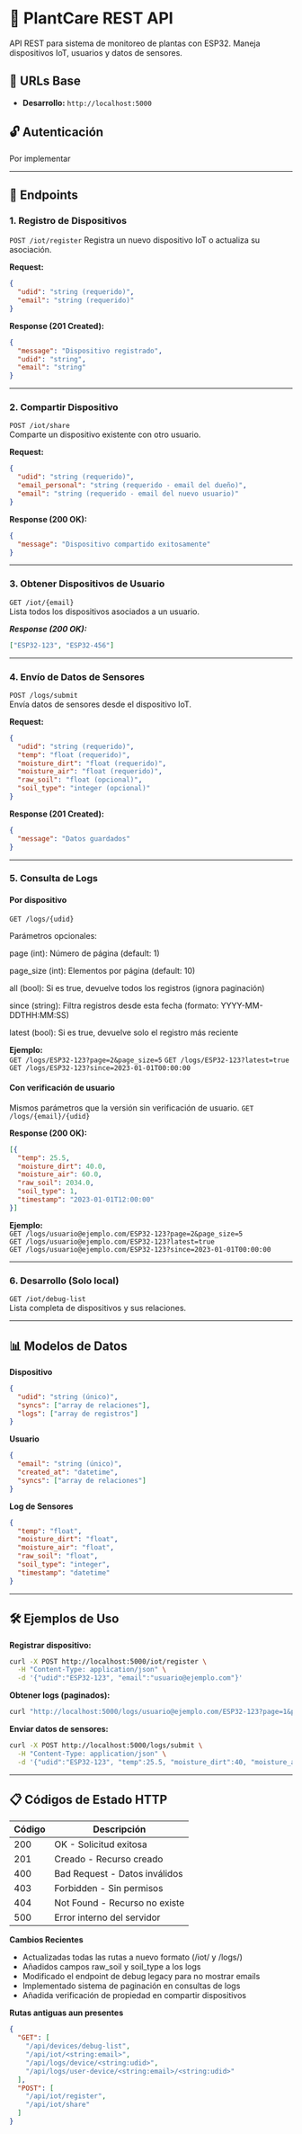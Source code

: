 # 🌱 PlantCare REST API

API REST para sistema de monitoreo de plantas con ESP32. Maneja dispositivos IoT, usuarios y datos de sensores.

## 🔗 URLs Base

- **Desarrollo:** `http://localhost:5000`

## 🔓 Autenticación

Por implementar

---

## 📍 Endpoints

### 1. Registro de Dispositivos

`POST /iot/register`
Registra un nuevo dispositivo IoT o actualiza su asociación.

**Request:**
```json
{
  "udid": "string (requerido)",
  "email": "string (requerido)"
}
```

**Response (201 Created):**
```json
{
  "message": "Dispositivo registrado",
  "udid": "string",
  "email": "string"
}
```

---

### 2. Compartir Dispositivo

`POST /iot/share`  
Comparte un dispositivo existente con otro usuario.

**Request:**
```json
{
  "udid": "string (requerido)",
  "email_personal": "string (requerido - email del dueño)",
  "email": "string (requerido - email del nuevo usuario)"
}
```
**Response (200 OK):**
```json
{
  "message": "Dispositivo compartido exitosamente"
}
```
---

### 3. Obtener Dispositivos de Usuario

`GET /iot/{email}`  
Lista todos los dispositivos asociados a un usuario.

***Response (200 OK):***
```json
["ESP32-123", "ESP32-456"]
```
---

### 4. Envío de Datos de Sensores

`POST /logs/submit`  
Envía datos de sensores desde el dispositivo IoT.

**Request:**
```json
{
  "udid": "string (requerido)",
  "temp": "float (requerido)",
  "moisture_dirt": "float (requerido)",
  "moisture_air": "float (requerido)",
  "raw_soil": "float (opcional)",
  "soil_type": "integer (opcional)"
}
```
**Response (201 Created):**
```json
{
  "message": "Datos guardados"
}
```
---

### 5. Consulta de Logs

#### Por dispositivo  
`GET /logs/{udid}`

Parámetros opcionales:

  page (int): Número de página (default: 1)

  page_size (int): Elementos por página (default: 10)

  all (bool): Si es true, devuelve todos los registros (ignora paginación)

  since (string): Filtra registros desde esta fecha (formato: YYYY-MM-DDTHH:MM:SS)

  latest (bool): Si es true, devuelve solo el registro más reciente

**Ejemplo:**  
`GET /logs/ESP32-123?page=2&page_size=5`
`GET /logs/ESP32-123?latest=true`
`GET /logs/ESP32-123?since=2023-01-01T00:00:00`

#### Con verificación de usuario  
Mismos parámetros que la versión sin verificación de usuario.
`GET /logs/{email}/{udid}`

**Response (200 OK):**
```json
[{
  "temp": 25.5,
  "moisture_dirt": 40.0,
  "moisture_air": 60.0,
  "raw_soil": 2034.0,
  "soil_type": 1,
  "timestamp": "2023-01-01T12:00:00"
}]
```

**Ejemplo:**  
`GET /logs/usuario@ejemplo.com/ESP32-123?page=2&page_size=5`  
`GET /logs/usuario@ejemplo.com/ESP32-123?latest=true`  
`GET /logs/usuario@ejemplo.com/ESP32-123?since=2023-01-01T00:00:00`

---

### 6. Desarrollo (Solo local)

`GET /iot/debug-list`  
Lista completa de dispositivos y sus relaciones.

---

## 📊 Modelos de Datos

**Dispositivo**
```json
{
  "udid": "string (único)",
  "syncs": ["array de relaciones"],
  "logs": ["array de registros"]
}
```

**Usuario**
```json
{
  "email": "string (único)",
  "created_at": "datetime",
  "syncs": ["array de relaciones"]
}
```

**Log de Sensores**
```json
{
  "temp": "float",
  "moisture_dirt": "float",
  "moisture_air": "float",
  "raw_soil": "float",
  "soil_type": "integer",
  "timestamp": "datetime"
}
```

---

## 🛠 Ejemplos de Uso

**Registrar dispositivo:**
```sh
curl -X POST http://localhost:5000/iot/register \
  -H "Content-Type: application/json" \
  -d '{"udid":"ESP32-123", "email":"usuario@ejemplo.com"}'
```

**Obtener logs (paginados):**
```sh
curl "http://localhost:5000/logs/usuario@ejemplo.com/ESP32-123?page=1&page_size=5"
```

**Enviar datos de sensores:**
```sh
curl -X POST http://localhost:5000/logs/submit \
  -H "Content-Type: application/json" \
  -d '{"udid":"ESP32-123", "temp":25.5, "moisture_dirt":40, "moisture_air":60, "raw_soil":2034, "soil_type":1}'
```

---

## 📋 Códigos de Estado HTTP

| Código | Descripción                  |
|--------|------------------------------|
| 200    | OK - Solicitud exitosa       |
| 201    | Creado - Recurso creado      |
| 400    | Bad Request - Datos inválidos|
| 403    | Forbidden - Sin permisos     |
| 404    | Not Found - Recurso no existe|
| 500    | Error interno del servidor   |

**Cambios Recientes**
- Actualizadas todas las rutas a nuevo formato (/iot/ y /logs/)
- Añadidos campos raw_soil y soil_type a los logs
- Modificado el endpoint de debug legacy para no mostrar emails
- Implementado sistema de paginación en consultas de logs
- Añadida verificación de propiedad en compartir dispositivos

**Rutas antiguas aun presentes**
```json
{
  "GET": [
    "/api/devices/debug-list",
    "/api/iot/<string:email>",
    "/api/logs/device/<string:udid>",
    "/api/logs/user-device/<string:email>/<string:udid>"
  ],
  "POST": [
    "/api/iot/register",
    "/api/iot/share"
  ]
}
```